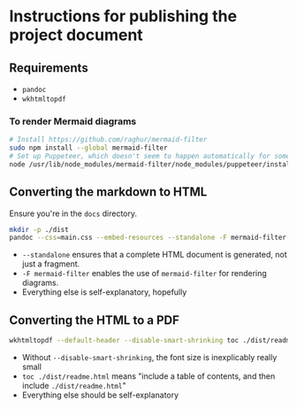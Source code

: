 # Instructions for publishing the project document

## Requirements

- `pandoc`
- `wkhtmltopdf`

### To render Mermaid diagrams

```bash
# Install https://github.com/raghur/mermaid-filter
sudo npm install --global mermaid-filter
# Set up Puppeteer, which doesn't seem to happen automatically for some reason
node /usr/lib/node_modules/mermaid-filter/node_modules/puppeteer/install.js
```

## Converting the markdown to HTML

Ensure you're in the `docs` directory.

```bash
mkdir -p ./dist
pandoc --css=main.css --embed-resources --standalone -F mermaid-filter --number-sections --metadata-file metadata.yaml -o ./dist/readme.html ./readme.md
```

- `--standalone` ensures that a complete HTML document is generated, not just a fragment.
- `-F mermaid-filter` enables the use of `mermaid-filter` for rendering diagrams.
- Everything else is self-explanatory, hopefully

## Converting the HTML to a PDF

```bash
wkhtmltopdf --default-header --disable-smart-shrinking toc ./dist/readme.html ./dist/readme.pdf
```

- Without `--disable-smart-shrinking`, the font size is inexplicably really small
- `toc ./dist/readme.html` means "include a table of contents, and then include `./dist/readme.html`"
- Everything else should be self-explanatory
